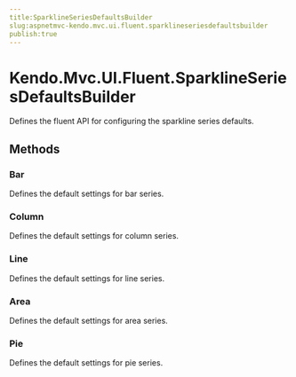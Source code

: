 ```yaml
---
title:SparklineSeriesDefaultsBuilder
slug:aspnetmvc-kendo.mvc.ui.fluent.sparklineseriesdefaultsbuilder
publish:true
---
```


# Kendo.Mvc.UI.Fluent.SparklineSeriesDefaultsBuilder
Defines the fluent API for configuring the sparkline series defaults.



## Methods

### Bar
Defines the default settings for bar series.





### Column
Defines the default settings for column series.





### Line
Defines the default settings for line series.





### Area
Defines the default settings for area series.





### Pie
Defines the default settings for pie series.






